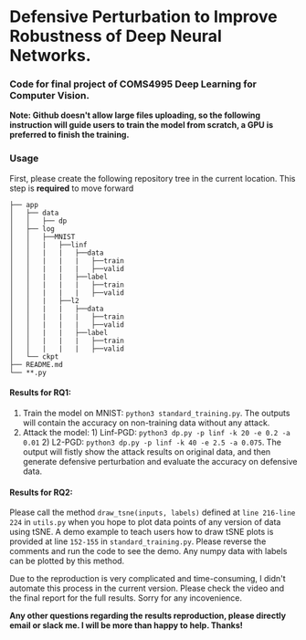 # Defensive Perturbation to Improve Robustness of Deep Neural Networks.
### Code for final project of COMS4995 Deep Learning for Computer Vision.
__Note: Github doesn't allow large files uploading, so the following instruction will guide users to train the model from scratch, a GPU is preferred to finish the training.__
### Usage
First, please create the following repository tree in the current location. This step is __required__ to move forward
```
├── app
│   ├── data
│   │   ├── dp
│   ├── log
│   │   ├──MNIST
│   │   |   ├──linf
│   │   |   |   ├──data
│   │   |   |   |   ├──train
│   │   |   |   |   ├──valid
│   │   |   |   ├──label
│   │   |   |   |   ├──train
│   │   |   |   |   ├──valid
│   │   |   ├──l2
│   │   |   |   ├──data
│   │   |   |   |   ├──train
│   │   |   |   |   ├──valid
│   │   |   |   ├──label
│   │   |   |   |   ├──train
│   │   |   |   |   ├──valid
│   └── ckpt
├── README.md
└── **.py
```

#### Results for RQ1:
1. Train the model on MNIST: `python3 standard_training.py`. The outputs will contain the accuracy on non-training data without any attack.
2. Attack the model: 1) Linf-PGD: `python3 dp.py -p linf -k 20 -e 0.2 -a 0.01` 2) L2-PGD: `python3 dp.py -p linf -k 40 -e 2.5 -a 0.075`. The output will fistly show the attack results on original data, and then generate defensive perturbation and evaluate the accuracy on defensive data.
#### Results for RQ2:
Please call the method `draw_tsne(inputs, labels)` defined at `line 216-line 224` in `utils.py` when you hope to plot data points of any version of data using tSNE. A demo example to teach users how to draw tSNE plots is provided at line `152-155` in `standard_training.py`. Please reverse the comments and run the code to see the demo. Any numpy data with labels can be plotted by this method.

Due to the reproduction is very complicated and time-consuming, I didn't automate this process in the current version. Please check the video and the final report for the full results. Sorry for any incovenience.

__Any other questions regarding the results reproduction, please directly email or slack me. I will be more than happy to help. Thanks!__
